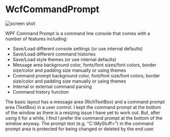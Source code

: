 # WcfCommandPrompt
![screen shot](https://github.com/LGM-Consulting/WcfCommandPrompt/blob/master/logo.png)

WPF Command Prompt is a command line console that comes with a number of features including:

* Save/Load different console settings (or use internal defaults)
* Save/Load different command histories
* Save/Load style themes (or use internal defaults)
* Message area background color, fonts/font sizes/font colors, border size/color and padding size manually or using themes
* Command prompt background color, font/font size/font colors, border size/color and padding size manually or using themes
* Internal or external command parsing
* Command history function

The basic layout has a message area (RichTextBox) and a command prompt area (TextBox) in a user control. I kept the command prompt at the bottom of the window as there is a resizing issue I have yet to work out. But, after using it for a while, I find I prefer the command prompt at the bottom of the window anyway. The prompt text (e.g. "C:\MyStuff\>") in the command prompt area is protected for being changed or deleted by the end user.

